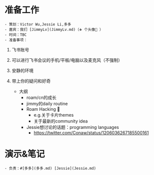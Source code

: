 
# 准备工作
    - 策划：Victor Wu,Jessie Li,多多
    - 嘉宾：我们 [JimmyLv](JimmyLv.md)（➕ 个头像👦 ）
    - 时间：TBC
    - 准备事项：
        
1. 飞书账号
        
2. 可以进行飞书会议的手机/平板/电脑以及麦克风（不强制）
        
3. 安静的环境
        
4. 带上你的疑问和好奇
    - 大纲
        - roam/cn的成长
        - jimmy的daily routine
        - Roam Hacking 👾
            - e.g.关于卡片themes
            - 关于最新的community idea
        - Jessie想讨论的话题：programming languages
            - https://twitter.com/Conaw/status/1206036267185500161

# 演示&笔记
    - 负责：#[多多](多多.md) [Jessie](Jessie.md)
